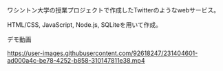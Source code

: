 ワシントン大学の授業プロジェクトで作成したTwitterのようなwebサービス。

HTML/CSS, JavaScript, Node.js, SQLiteを用いて作成。


デモ動画


https://user-images.githubusercontent.com/92618247/231404601-ad000a4c-be78-4252-b858-310147811e38.mp4
